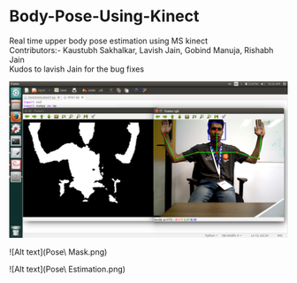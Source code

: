 # Body-Pose-Using-Kinect
Real time upper body pose estimation using MS kinect  
Contributors:- Kaustubh Sakhalkar, Lavish Jain, Gobind Manuja, Rishabh Jain  
Kudos to lavish Jain for the bug fixes
  
![Alt text](besty.png)  
  
![Alt text](Pose\ Mask.png)  
  
![Alt text](Pose\ Estimation.png)  
  
